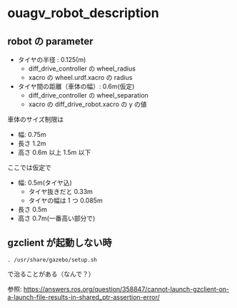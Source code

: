 # ouagv_robot_description

## robot の parameter

- タイヤの半径 : 0.125(m)
  - diff_drive_controller の wheel_radius
  - xacro の wheel.urdf.xacro の radius
- タイヤ間の距離（車体の幅）: 0.6m(仮定)
  - diff_drive_controller の wheel_separation
  - xacro の diff_drive_robot.xacro の y の値

車体のサイズ制限は

- 幅: 0.75m
- 長さ 1.2m
- 高さ 0.6m 以上 1.5m 以下

ここでは仮定で

- 幅: 0.5m(タイヤ込)
  - タイヤ抜きだと 0.33m
  - タイヤの幅は 1 つ 0.085m
- 長さ 0.5m
- 高さ 0.7m(一番高い部分で)

## gzclient が起動しない時

```
. /usr/share/gazebo/setup.sh
```

で治ることがある（なんで？）

参照: https://answers.ros.org/question/358847/cannot-launch-gzclient-on-a-launch-file-results-in-shared_ptr-assertion-error/

